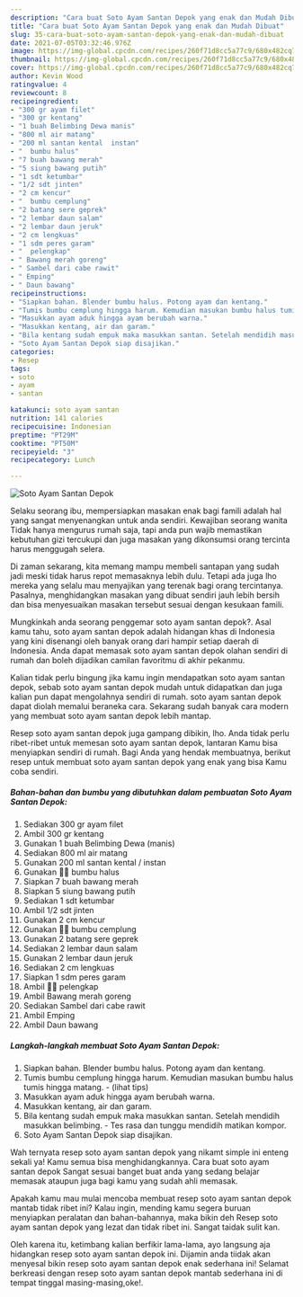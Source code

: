 ```yaml
---
description: "Cara buat Soto Ayam Santan Depok yang enak dan Mudah Dibuat"
title: "Cara buat Soto Ayam Santan Depok yang enak dan Mudah Dibuat"
slug: 35-cara-buat-soto-ayam-santan-depok-yang-enak-dan-mudah-dibuat
date: 2021-07-05T03:32:46.976Z
image: https://img-global.cpcdn.com/recipes/260f71d8cc5a77c9/680x482cq70/soto-ayam-santan-depok-foto-resep-utama.jpg
thumbnail: https://img-global.cpcdn.com/recipes/260f71d8cc5a77c9/680x482cq70/soto-ayam-santan-depok-foto-resep-utama.jpg
cover: https://img-global.cpcdn.com/recipes/260f71d8cc5a77c9/680x482cq70/soto-ayam-santan-depok-foto-resep-utama.jpg
author: Kevin Wood
ratingvalue: 4
reviewcount: 8
recipeingredient:
- "300 gr ayam filet"
- "300 gr kentang"
- "1 buah Belimbing Dewa manis"
- "800 ml air matang"
- "200 ml santan kental  instan"
- "  bumbu halus"
- "7 buah bawang merah"
- "5 siung bawang putih"
- "1 sdt ketumbar"
- "1/2 sdt jinten"
- "2 cm kencur"
- "  bumbu cemplung"
- "2 batang sere geprek"
- "2 lembar daun salam"
- "2 lembar daun jeruk"
- "2 cm lengkuas"
- "1 sdm peres garam"
- "  pelengkap"
- " Bawang merah goreng"
- " Sambel dari cabe rawit"
- " Emping"
- " Daun bawang"
recipeinstructions:
- "Siapkan bahan. Blender bumbu halus. Potong ayam dan kentang."
- "Tumis bumbu cemplung hingga harum. Kemudian masukan bumbu halus tumis hingga matang.           (lihat tips)"
- "Masukkan ayam aduk hingga ayam berubah warna."
- "Masukkan kentang, air dan garam."
- "Bila kentang sudah empuk maka masukkan santan. Setelah mendidih masukkan belimbing. Tes rasa dan tunggu mendidih matikan kompor."
- "Soto Ayam Santan Depok siap disajikan."
categories:
- Resep
tags:
- soto
- ayam
- santan

katakunci: soto ayam santan 
nutrition: 141 calories
recipecuisine: Indonesian
preptime: "PT29M"
cooktime: "PT50M"
recipeyield: "3"
recipecategory: Lunch

---
```



![Soto Ayam Santan Depok](https://img-global.cpcdn.com/recipes/260f71d8cc5a77c9/680x482cq70/soto-ayam-santan-depok-foto-resep-utama.jpg)

Selaku seorang ibu, mempersiapkan masakan enak bagi famili adalah hal yang sangat menyenangkan untuk anda sendiri. Kewajiban seorang  wanita Tidak hanya mengurus rumah saja, tapi anda pun wajib memastikan kebutuhan gizi tercukupi dan juga masakan yang dikonsumsi orang tercinta harus menggugah selera.

Di zaman  sekarang, kita memang mampu membeli santapan yang sudah jadi meski tidak harus repot memasaknya lebih dulu. Tetapi ada juga lho mereka yang selalu mau menyajikan yang terenak bagi orang tercintanya. Pasalnya, menghidangkan masakan yang dibuat sendiri jauh lebih bersih dan bisa menyesuaikan masakan tersebut sesuai dengan kesukaan famili. 



Mungkinkah anda seorang penggemar soto ayam santan depok?. Asal kamu tahu, soto ayam santan depok adalah hidangan khas di Indonesia yang kini disenangi oleh banyak orang dari hampir setiap daerah di Indonesia. Anda dapat memasak soto ayam santan depok olahan sendiri di rumah dan boleh dijadikan camilan favoritmu di akhir pekanmu.

Kalian tidak perlu bingung jika kamu ingin mendapatkan soto ayam santan depok, sebab soto ayam santan depok mudah untuk didapatkan dan juga kalian pun dapat mengolahnya sendiri di rumah. soto ayam santan depok dapat diolah memalui beraneka cara. Sekarang sudah banyak cara modern yang membuat soto ayam santan depok lebih mantap.

Resep soto ayam santan depok juga gampang dibikin, lho. Anda tidak perlu ribet-ribet untuk memesan soto ayam santan depok, lantaran Kamu bisa menyiapkan sendiri di rumah. Bagi Anda yang hendak membuatnya, berikut resep untuk membuat soto ayam santan depok yang enak yang bisa Kamu coba sendiri.

<!--inarticleads1-->

##### Bahan-bahan dan bumbu yang dibutuhkan dalam pembuatan Soto Ayam Santan Depok:

1. Sediakan 300 gr ayam filet
1. Ambil 300 gr kentang
1. Gunakan 1 buah Belimbing Dewa (manis)
1. Sediakan 800 ml air matang
1. Gunakan 200 ml santan kental / instan
1. Gunakan  🧄🧄 bumbu halus
1. Siapkan 7 buah bawang merah
1. Siapkan 5 siung bawang putih
1. Sediakan 1 sdt ketumbar
1. Ambil 1/2 sdt jinten
1. Gunakan 2 cm kencur
1. Gunakan  🧄🧄 bumbu cemplung
1. Gunakan 2 batang sere geprek
1. Sediakan 2 lembar daun salam
1. Gunakan 2 lembar daun jeruk
1. Sediakan 2 cm lengkuas
1. Siapkan 1 sdm peres garam
1. Ambil  🧄🧄 pelengkap
1. Ambil  Bawang merah goreng
1. Sediakan  Sambel dari cabe rawit
1. Ambil  Emping
1. Ambil  Daun bawang




<!--inarticleads2-->

##### Langkah-langkah membuat Soto Ayam Santan Depok:

1. Siapkan bahan. Blender bumbu halus. Potong ayam dan kentang.
1. Tumis bumbu cemplung hingga harum. Kemudian masukan bumbu halus tumis hingga matang. -           (lihat tips)
1. Masukkan ayam aduk hingga ayam berubah warna.
1. Masukkan kentang, air dan garam.
1. Bila kentang sudah empuk maka masukkan santan. Setelah mendidih masukkan belimbing. - Tes rasa dan tunggu mendidih matikan kompor.
1. Soto Ayam Santan Depok siap disajikan.




Wah ternyata resep soto ayam santan depok yang nikamt simple ini enteng sekali ya! Kamu semua bisa menghidangkannya. Cara buat soto ayam santan depok Sangat sesuai banget buat anda yang sedang belajar memasak ataupun juga bagi kamu yang sudah ahli memasak.

Apakah kamu mau mulai mencoba membuat resep soto ayam santan depok mantab tidak ribet ini? Kalau ingin, mending kamu segera buruan menyiapkan peralatan dan bahan-bahannya, maka bikin deh Resep soto ayam santan depok yang lezat dan tidak ribet ini. Sangat taidak sulit kan. 

Oleh karena itu, ketimbang kalian berfikir lama-lama, ayo langsung aja hidangkan resep soto ayam santan depok ini. Dijamin anda tiidak akan menyesal bikin resep soto ayam santan depok enak sederhana ini! Selamat berkreasi dengan resep soto ayam santan depok mantab sederhana ini di tempat tinggal masing-masing,oke!.

